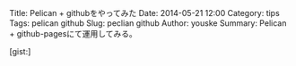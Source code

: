 Title: Pelican + githubをやってみた
Date: 2014-05-21 12:00
Category: tips
Tags: pelican github
Slug: peclian github
Author: youske
Summary: Pelican + github-pagesにて運用してみる。

[gist:]



